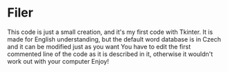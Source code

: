 # Filer
This code is just a small creation, and it's my first code with Tkinter.
It is made for English understanding, but the default word database is in Czech and it can be modified just as you want
You have to edit the first commented line of the code as it is described in it, otherwise it wouldn't work out with your computer
Enjoy!
